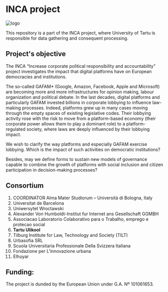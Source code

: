 # INCA project

![logo](https://inca-project.eu/wp-content/uploads/2022/11/inca_logo_sm.png)

This repository is a part of the INCA project, where University of Tartu is responsible for data gathering and consequent processing. 

## Project's objective
The INCA “Increase corporate political responsibility and accountability” project investigates the impact that digital platforms have on European democracies and institutions.

The so-called GAFAM* (Google, Amazon, Facebook, Apple and Microsoft) are becoming more and more infrastructures for opinion making, labour organization and political debate. In the last decades, digital platforms and particularly GAFAM invested billions in corporate lobbying to influence law-making processes. Indeed, platforms grew up in many cases moving through the empty spaces of existing legislative codes. Their lobbying activity rose with the risk to move from a platform-based economy (their corporate power allows them to play a dominant role) to a platform-regulated society, where laws are deeply influenced by their lobbying impact.

We wish to clarify the way platforms and especially GAFAM exercise lobbying. Which is the impact of such activities on democratic institutions?

Besides, may we define forms to sustain new models of governance capable to combine the growth of platforms with social inclusion and citizen participation in decision-making processes?

## Consortium
1. COORDINATOR Alma Mater Studiorum – Università di Bologna, Italy 
2. Universitat de Barcelona 
3. Uniwersytet Wroctawski 
4. Alexander Von Humboldt-Institut fur Internet ans Gesellschaft GGMBH 
5. Associacao Laboratorio Colaborativo para o Trabalho, emprego e protecao social 
6. **Tartu Ulikool**
7. Tilburg Institute for Law, Technology and Society (TILT)
8. Urbasofia SRL 
9. Scuola Universitaria Professionale Della Svizzera Italiana 
10. Fondazione per L’innovazione urbana 
11. Elhuyar

## Funding:
The project is dunded by the European Union under G.A. Nº 101061653.
